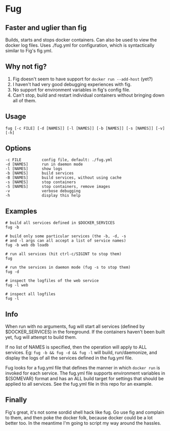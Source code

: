 Fug
===

Faster and uglier than fig
--------------------------

Builds, starts and stops docker containers. Can also be used to view the docker log
files. Uses ./fug.yml for configuration, which is syntactically similar to Fig's fig.yml.


Why not fig?
------------

1. Fig doesn't seem to have support for `docker run --add-host` (yet?)
2. I haven't had very good debugging experiences with fig.
3. No support for environment variables in fig's config file.
4. Can't stop, build and restart individual containers without bringing down all of them.


Usage
-----

    fug [-c FILE] [-d [NAMES]] [-l [NAMES]] [-b [NAMES]] [-s [NAMES]] [-v] [-h]

Options
-------

    -c FILE         config file, default: ./fug.yml
    -d [NAMES]      run in daemon mode
    -l [NAMES]      show logs
    -b [NAMES]      build services
    -B [NAMES]      build services, without using cache
    -s [NAMES]      stop containers
    -S [NAMES]      stop containers, remove images
    -v              verbose debugging
    -h              display this help

Examples
--------

    # build all services defined in $DOCKER_SERVICES
    fug -b

    # build only some particular services (the -b, -d, -s
    # and -l args can all accept a list of service names)
    fug -b web db loadb

    # run all services (hit ctrl-c/SIGINT to stop them)
    fug

    # run the services in daemon mode (fug -s to stop them)
    fug -d

    # inspect the logfiles of the web service
    fug -l web

    # inspect all logfiles
    fug -l


Info
----

When run with no arguments, fug will start all services (defined by $DOCKER_SERVICES)
in the foreground. If the containers haven't been built yet, fug will attempt to build
them.

If no list of NAMES is specified, then the operation will apply to ALL services. Eg:
`fug -b && fug -d && fug -l` will build, run/daemonize, and display the logs of all
the services defined in the fug.yml file.

Fug looks for a fug.yml file that defines the manner in which `docker run` is invoked for
each service. The fug.yml file supports environment variables in ${SOMEVAR} format and
has an ALL build target for settings that should be applied to all services. See the 
fug.yml file in this repo for an example.


Finally
-------

Fig's great, it's not some sordid shell hack like fug. Go use fig and complain to them,
and then poke the docker folk, because docker could be a lot better too. In the meantime
I'm going to script my way around the hassles.


